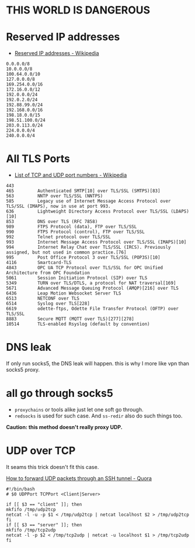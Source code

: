 # THIS WORLD IS DANGEROUS

# Reserved IP addresses

* [Reserved IP addresses - Wikipedia](https://en.wikipedia.org/wiki/Reserved_IP_addresses)

```
0.0.0.0/8 
10.0.0.0/8 
100.64.0.0/10 
127.0.0.0/8 
169.254.0.0/16 
172.16.0.0/12 
192.0.0.0/24 
192.0.2.0/24 
192.88.99.0/24 
192.168.0.0/16 
198.18.0.0/15 
198.51.100.0/24 
203.0.113.0/24 
224.0.0.0/4 
240.0.0.0/4 
```

# All TLS Ports

* [List of TCP and UDP port numbers - Wikipedia](https://en.wikipedia.org/wiki/List_of_TCP_and_UDP_port_numbers)

```
443
465 		Authenticated SMTP[10] over TLS/SSL (SMTPS)[83]
563 		NNTP over TLS/SSL (NNTPS) 
585 		Legacy use of Internet Message Access Protocol over TLS/SSL (IMAPS), now in use at port 993.
636 		Lightweight Directory Access Protocol over TLS/SSL (LDAPS)[10]
853 		DNS over TLS (RFC 7858) 
989 		FTPS Protocol (data), FTP over TLS/SSL
990 		FTPS Protocol (control), FTP over TLS/SSL
992 		Telnet protocol over TLS/SSL
993 		Internet Message Access Protocol over TLS/SSL (IMAPS)[10]
994 		Internet Relay Chat over TLS/SSL (IRCS). Previously assigned, but not used in common practice.[76]
995 		Post Office Protocol 3 over TLS/SSL (POP3S)[10]
4116 		Smartcard-TLS
4843 		OPC UA TCP Protocol over TLS/SSL for OPC Unified Architecture from OPC Foundation
5061 		Session Initiation Protocol (SIP) over TLS
5349 		TURN over TLS/DTLS, a protocol for NAT traversal[169]
5671 		Advanced Message Queuing Protocol (AMQP)[216] over TLS
6436 		Leap Motion Websocket Server TLS
6513 		NETCONF over TLS
6514 		Syslog over TLS[228]
6619 		odette-ftps, Odette File Transfer Protocol (OFTP) over TLS/SSL
8883 		Secure MQTT (MQTT over TLS)[277][278]
10514 		TLS-enabled Rsyslog (default by convention)
```

# DNS leak

If only run socks5, the DNS leak will happen. this is why I more like vpn than
socks5 proxy.

# all go through socks5

* `proxychains` or tools alike just let one soft go through.
* `redsocks` is used for such case. And `ss-redir` also do such things too.

**Caution: this method doesn't really proxy UDP.**

# UDP over TCP

It seams this trick doesn't fit this case.

[How to forward UDP packets through an SSH tunnel - Quora](https://www.quora.com/How-do-you-forward-UDP-packets-through-an-SSH-tunnel)

```
#!/bin/bash
# $0 UDPPort TCPPort <Client|Server>

if [[ $3 == "client" ]]; then
mkfifo /tmp/udp2tcp
netcat -l -u -p $1 < /tmp/udp2tcp | netcat localhost $2 > /tmp/udp2tcp
fi
if [[ $3 == "server" ]]; then
mkfifo /tmp/tcp2udp
netcat -l -p $2 < /tmp/tcp2udp | netcat -u localhost $1 > /tmp/tcp2udp
fi
```
